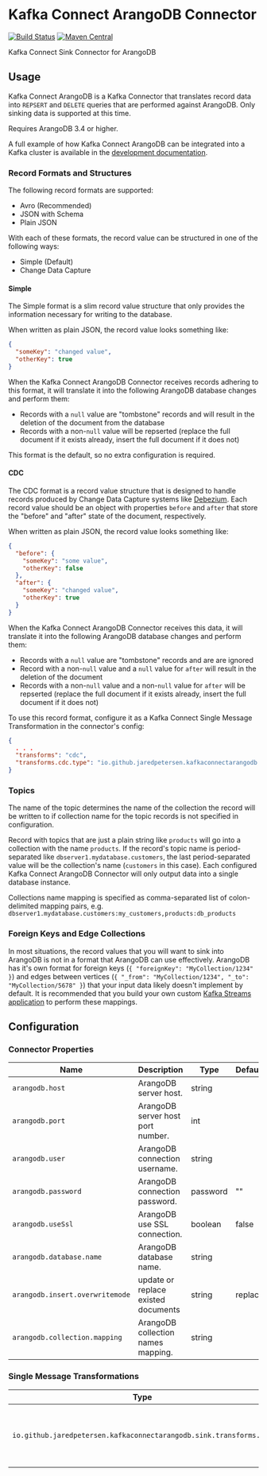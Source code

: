 # Kafka Connect ArangoDB Connector
[![Build Status](https://github.com/jaredpetersen/kafka-connect-arangodb/workflows/Release/badge.svg)](https://github.com/jaredpetersen/kafka-connect-arangodb/actions)
[![Maven Central](https://maven-badges.herokuapp.com/maven-central/io.github.jaredpetersen/kafka-connect-arangodb/badge.svg)](https://maven-badges.herokuapp.com/maven-central/io.github.jaredpetersen/kafka-connect-arangodb)

Kafka Connect Sink Connector for ArangoDB

## Usage
Kafka Connect ArangoDB is a Kafka Connector that translates record data into `REPSERT` and `DELETE` queries that are performed against ArangoDB. Only sinking data is supported at this time.

Requires ArangoDB 3.4 or higher.

A full example of how Kafka Connect ArangoDB can be integrated into a Kafka cluster is available in the [development documentation](/docs/development/).

### Record Formats and Structures
The following record formats are supported:
* Avro (Recommended)
* JSON with Schema
* Plain JSON

With each of these formats, the record value can be structured in one of the following ways:
* Simple (Default)
* Change Data Capture

#### Simple
The Simple format is a slim record value structure that only provides the information necessary for writing to the database.

When written as plain JSON, the record value looks something like:
```json
{
  "someKey": "changed value",
  "otherKey": true
}
```

When the Kafka Connect ArangoDB Connector receives records adhering to this format, it will translate it into the following ArangoDB database changes and perform them:
* Records with a `null` value are "tombstone" records and will result in the deletion of the document from the database
* Records with a non-`null` value will be repserted (replace the full document if it exists already, insert the full document if it does not)

This format is the default, so no extra configuration is required.

#### CDC
The CDC format is a record value structure that is designed to handle records produced by Change Data Capture systems like [Debezium](https://debezium.io/). Each record value should be an object with properties `before` and `after` that store the "before" and "after" state of the document, respectively.

When written as plain JSON, the record value looks something like:
```json
{
  "before": {
    "someKey": "some value",
    "otherKey": false
  },
  "after": {
    "someKey": "changed value",
    "otherKey": true
  }
}
```

When the Kafka Connect ArangoDB Connector receives this data, it will translate it into the following ArangoDB database changes and perform them:
* Records with a `null` value are "tombstone" records and are are ignored
* Record with a non-`null` value and a `null` value for `after` will result in the deletion of the document
* Records with a non-`null` value and a non-`null` value for `after` will be repserted (replace the full document if it exists already, insert the full document if it does not)

To use this record format, configure it as a Kafka Connect Single Message Transformation in the connector's config:
```json
{
  . . .
  "transforms": "cdc",
  "transforms.cdc.type": "io.github.jaredpetersen.kafkaconnectarangodb.sink.transforms.Cdc"
}
```

### Topics
The name of the topic determines the name of the collection the record will be written to if collection name for the topic records is not specified in configuration.

Record with topics that are just a plain string like `products` will go into a collection with the name `products`. If the record's topic name is period-separated like `dbserver1.mydatabase.customers`, the last period-separated value will be the collection's name (`customers` in this case). Each configured Kafka Connect ArangoDB Connector will only output data into a single database instance.

Collections name mapping is specified as comma-separated list of colon-delimited mapping pairs, e.g. `dbserver1.mydatabase.customers:my_customers,products:db_products`

### Foreign Keys and Edge Collections
In most situations, the record values that you will want to sink into ArangoDB is not in a format that ArangoDB can use effectively. ArangoDB has it's own format for foreign keys (`{ "foreignKey": "MyCollection/1234" }`) and edges between vertices (`{ "_from": "MyCollection/1234", "_to": "MyCollection/5678" }`) that your input data likely doesn't implement by default. It is recommended that you build your own custom [Kafka Streams application](https://kafka.apache.org/documentation/streams/) to perform these mappings.

## Configuration
### Connector Properties
| Name                            | Description                         | Type     | Default | Importance |
| --------------------------------| ----------------------------------- | -------- | ------- | ---------- |
| `arangodb.host`                 | ArangoDB server host.               | string   |         | high       |
| `arangodb.port`                 | ArangoDB server host port number.   | int      |         | high       |
| `arangodb.user`                 | ArangoDB connection username.       | string   |         | high       |
| `arangodb.password`             | ArangoDB connection password.       | password | ""      | high       |
| `arangodb.useSsl`               | ArangoDB use SSL connection.        | boolean  | false   | high       |
| `arangodb.database.name`        | ArangoDB database name.             | string   |         | high       |
| `arangodb.insert.overwritemode` | update or replace existed documents | string   | replace | high       |
| `arangodb.collection.mapping`   | ArangoDB collection names mapping.  | string   |         | high       |

### Single Message Transformations
| Type                                                               | Description                                        |
| ------------------------------------------------------------------ | -------------------------------------------------- |
| `io.github.jaredpetersen.kafkaconnectarangodb.sink.transforms.Cdc` | Converts records from CDC format to Simple format. |
